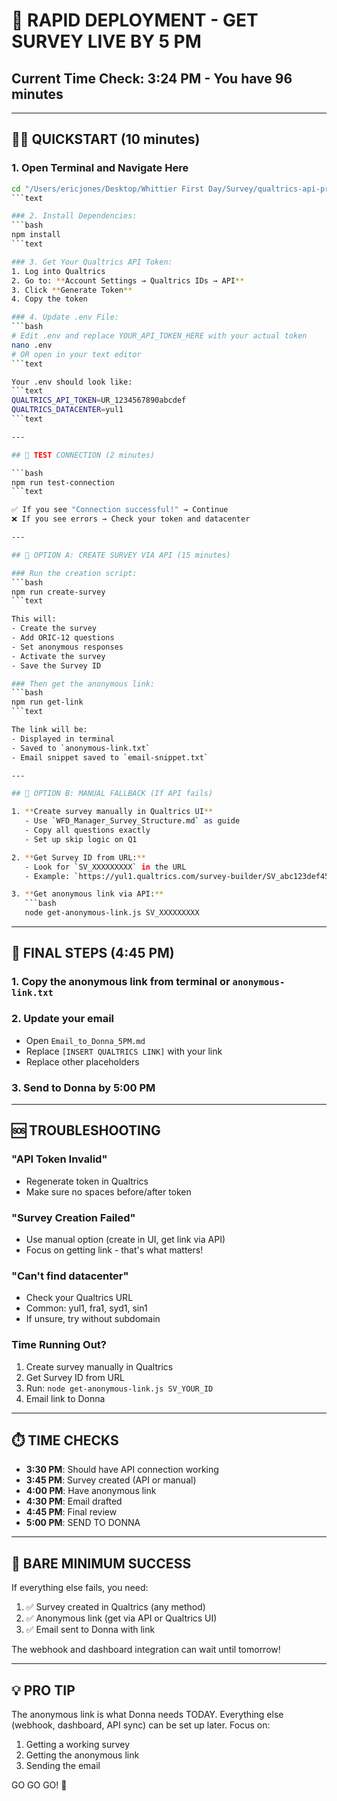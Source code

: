 # 🚨 RAPID DEPLOYMENT - GET SURVEY LIVE BY 5 PM

## Current Time Check: 3:24 PM - You have 96 minutes

---

## 🏃‍♂️ QUICKSTART (10 minutes)

### 1. Open Terminal and Navigate Here

```bash
cd "/Users/ericjones/Desktop/Whittier First Day/Survey/qualtrics-api-project/rapid-deploy"
```text

### 2. Install Dependencies:
```bash
npm install
```text

### 3. Get Your Qualtrics API Token:
1. Log into Qualtrics
2. Go to: **Account Settings → Qualtrics IDs → API**
3. Click **Generate Token**
4. Copy the token

### 4. Update .env File:
```bash
# Edit .env and replace YOUR_API_TOKEN_HERE with your actual token
nano .env
# OR open in your text editor
```text

Your .env should look like:
```text
QUALTRICS_API_TOKEN=UR_1234567890abcdef
QUALTRICS_DATACENTER=yul1
```text

---

## 🧪 TEST CONNECTION (2 minutes)

```bash
npm run test-connection
```text

✅ If you see "Connection successful!" → Continue  
❌ If you see errors → Check your token and datacenter

---

## 🚀 OPTION A: CREATE SURVEY VIA API (15 minutes)

### Run the creation script:
```bash
npm run create-survey
```text

This will:
- Create the survey
- Add ORIC-12 questions
- Set anonymous responses
- Activate the survey
- Save the Survey ID

### Then get the anonymous link:
```bash
npm run get-link
```text

The link will be:
- Displayed in terminal
- Saved to `anonymous-link.txt`
- Email snippet saved to `email-snippet.txt`

---

## 🎯 OPTION B: MANUAL FALLBACK (If API fails)

1. **Create survey manually in Qualtrics UI**
   - Use `WFD_Manager_Survey_Structure.md` as guide
   - Copy all questions exactly
   - Set up skip logic on Q1

2. **Get Survey ID from URL:**
   - Look for `SV_XXXXXXXXX` in the URL
   - Example: `https://yul1.qualtrics.com/survey-builder/SV_abc123def456/edit`

3. **Get anonymous link via API:**
   ```bash
   node get-anonymous-link.js SV_XXXXXXXXX
   ```

---

## 📧 FINAL STEPS (4:45 PM)

### 1. Copy the anonymous link from terminal or `anonymous-link.txt`

### 2. Update your email

- Open `Email_to_Donna_5PM.md`
- Replace `[INSERT QUALTRICS LINK]` with your link
- Replace other placeholders

### 3. Send to Donna by 5:00 PM

---

## 🆘 TROUBLESHOOTING

### "API Token Invalid"

- Regenerate token in Qualtrics
- Make sure no spaces before/after token

### "Survey Creation Failed"

- Use manual option (create in UI, get link via API)
- Focus on getting link - that's what matters!

### "Can't find datacenter"

- Check your Qualtrics URL
- Common: yul1, fra1, syd1, sin1
- If unsure, try without subdomain

### Time Running Out?

1. Create survey manually in Qualtrics
2. Get Survey ID from URL
3. Run: `node get-anonymous-link.js SV_YOUR_ID`
4. Email link to Donna

---

## ⏱️ TIME CHECKS

- **3:30 PM**: Should have API connection working
- **3:45 PM**: Survey created (API or manual)
- **4:00 PM**: Have anonymous link
- **4:30 PM**: Email drafted
- **4:45 PM**: Final review
- **5:00 PM**: SEND TO DONNA

---

## 📝 BARE MINIMUM SUCCESS

If everything else fails, you need:

1. ✅ Survey created in Qualtrics (any method)
2. ✅ Anonymous link (get via API or Qualtrics UI)
3. ✅ Email sent to Donna with link

The webhook and dashboard integration can wait until tomorrow!

---

## 💡 PRO TIP

The anonymous link is what Donna needs TODAY. Everything else (webhook, dashboard, API sync) can be set up later. Focus on:

1. Getting a working survey
2. Getting the anonymous link
3. Sending the email

GO GO GO! 🚀

